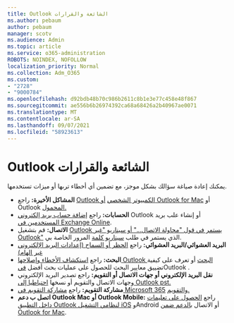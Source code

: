 ```yaml
---
title: Outlook الشائعة والقرارات
ms.author: pebaum
author: pebaum
manager: scotv
ms.audience: Admin
ms.topic: article
ms.service: o365-administration
ROBOTS: NOINDEX, NOFOLLOW
localization_priority: Normal
ms.collection: Adm_O365
ms.custom:
- "2728"
- "9000784"
ms.openlocfilehash: d92bdb48b70c986b2611c8b1e3e77c458e48f867
ms.sourcegitcommit: ae556b6b26974392ca68a68426a2b40967ae0071
ms.translationtype: MT
ms.contentlocale: ar-SA
ms.lasthandoff: 09/07/2021
ms.locfileid: "58923613"
---
```

# <a name="outlook-common-issues-and-resolutions"></a>Outlook الشائعة والقرارات

يمكنك إعادة صياغة سؤالك بشكل موجز، مع تضمين أي أخطاء ترىها أو ميزات تستخدمها.

- **المشاكل الأخيرة:** راجع [Outlook الكمبيوتر الشخصي](https://support.office.com/article/ecf61305-f84f-4e13-bb73-95a214ac1230) [أو Outlook for Mac](https://support.office.com/article/54afa5e3-db38-422a-9d94-3b55330ded8e) أو Outlook [المحمول.](https://support.office.com/article/a264ef01-9c88-48fb-9285-7017e4f31f02)
- **الحسابات:**  راجع [إضافة حساب بريد إلكتروني](https://support.office.com/article/6e27792a-9267-4aa4-8bb6-c84ef146101b) Outlook أو إنشاء علب بريد [المستخدمين في Exchange Online](https://docs.microsoft.com/Exchange/recipients-in-exchange-online/create-user-mailboxes).
- **الاتصال:**  قم بتشغيل [Outlook يستمر في قول "محاولة الاتصال..." أو سيناريو "غير Outlook"](https://aka.ms/SaRA-OutlookDisconnect) الذي يستمر في طلب [سيناريو كلمة](https://aka.ms/SaRA-OutlookPwdPrompt) المرور الخاصة بي.
- **البريد العشوائي/البريد العشوائي:**  راجع [الحظر أو السماح (إعدادات البريد الإلكتروني غير الهام)](https://support.microsoft.com/office/block-or-allow-junk-email-settings-48c9f6f7-2309-4f95-9a4d-de987e880e46)
- **البحث:**  راجع [استكشاف الأخطاء وإصلاحها Outlook البحث](https://support.office.com/article/2556b11f-f4d8-46be-b0a7-de33a3f4f066) أو تعرف على كيفية تضييق معايير البحث للحصول على عمليات بحث أفضل [في](https://support.office.com/article/D824D1E9-A255-4C8A-8553-276FB895A8DA)Outlook .
- **نقل البريد الإلكتروني أو جهات الاتصال أو التقويم:**  راجع تصدير البريد الإلكتروني وجهات الاتصال والتقويم أو نسخها [احتياطيا إلى Outlook pst.](https://support.office.com/article/14252b52-3075-4e9b-be4e-ff9ef1068f91)
- **مشاركة التقويم:**  راجع [مشاركة التقويم في Microsoft 365](https://support.office.com/article/b576ecc3-0945-4d75-85f1-5efafb8a37b4) [والتقويم.](https://support.office.com/article/D93F72D3-2361-4E0D-8D6A-5C4939C17F39)
- **اتصل ب دعم Outlook Mac أو Outlook Mobile:**  راجع [الحصول على تعليمات داخل التطبيق Outlook لنظامي التشغيل iOS](https://support.office.com/article/218a22d1-9fa5-4889-b689-de1c63493243) وAndroid أو الاتصال [بالدعم ضمن Outlook for Mac](https://support.office.com/article/d0410177-8e65-4487-93f7-206a3a3d71a8).
